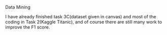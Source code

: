 Data Mining

I have already finished task 3C(dataset given in canvas) and most of the coding in Task 2(Kaggle Titanic), and of course there are still many work to improve the F1 score.
